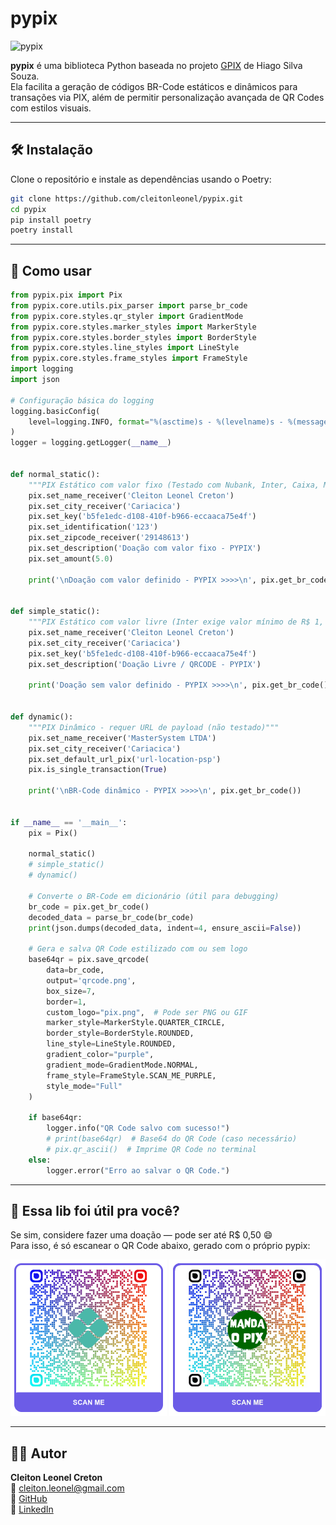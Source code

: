 # pypix

<img src="https://github.com/cleitonleonel/pypix/blob/master/pypix.png?raw=true" alt="pypix" width="450"/>

**pypix** é uma biblioteca Python baseada no projeto [GPIX](https://github.com/hiagodotme/gpix.git) de Hiago Silva Souza.  
Ela facilita a geração de códigos BR-Code estáticos e dinâmicos para transações via PIX, além de permitir personalização avançada de QR Codes com estilos visuais.

---

## 🛠️ Instalação

Clone o repositório e instale as dependências usando o Poetry:

```bash
git clone https://github.com/cleitonleonel/pypix.git
cd pypix
pip install poetry
poetry install
```

---

## 🚀 Como usar

```python
from pypix.pix import Pix
from pypix.core.utils.pix_parser import parse_br_code
from pypix.core.styles.qr_styler import GradientMode
from pypix.core.styles.marker_styles import MarkerStyle
from pypix.core.styles.border_styles import BorderStyle
from pypix.core.styles.line_styles import LineStyle
from pypix.core.styles.frame_styles import FrameStyle
import logging
import json

# Configuração básica do logging
logging.basicConfig(
    level=logging.INFO, format="%(asctime)s - %(levelname)s - %(message)s"
)
logger = logging.getLogger(__name__)


def normal_static():
    """PIX Estático com valor fixo (Testado com Nubank, Inter, Caixa, MercadoPago)"""
    pix.set_name_receiver('Cleiton Leonel Creton')
    pix.set_city_receiver('Cariacica')
    pix.set_key('b5fe1edc-d108-410f-b966-eccaaca75e4f')
    pix.set_identification('123')
    pix.set_zipcode_receiver('29148613')
    pix.set_description('Doação com valor fixo - PYPIX')
    pix.set_amount(5.0)

    print('\nDoação com valor definido - PYPIX >>>>\n', pix.get_br_code())


def simple_static():
    """PIX Estático com valor livre (Inter exige valor mínimo de R$ 1, Nubank/Caixa aceitam qualquer valor)"""
    pix.set_name_receiver('Cleiton Leonel Creton')
    pix.set_city_receiver('Cariacica')
    pix.set_key('b5fe1edc-d108-410f-b966-eccaaca75e4f')
    pix.set_description('Doação Livre / QRCODE - PYPIX')

    print('Doação sem valor definido - PYPIX >>>>\n', pix.get_br_code())


def dynamic():
    """PIX Dinâmico - requer URL de payload (não testado)"""
    pix.set_name_receiver('MasterSystem LTDA')
    pix.set_city_receiver('Cariacica')
    pix.set_default_url_pix('url-location-psp')
    pix.is_single_transaction(True)

    print('\nBR-Code dinâmico - PYPIX >>>>\n', pix.get_br_code())


if __name__ == '__main__':
    pix = Pix()

    normal_static()
    # simple_static()
    # dynamic()

    # Converte o BR-Code em dicionário (útil para debugging)
    br_code = pix.get_br_code()
    decoded_data = parse_br_code(br_code)
    print(json.dumps(decoded_data, indent=4, ensure_ascii=False))

    # Gera e salva QR Code estilizado com ou sem logo
    base64qr = pix.save_qrcode(
        data=br_code,
        output='qrcode.png',
        box_size=7,
        border=1,
        custom_logo="pix.png",  # Pode ser PNG ou GIF
        marker_style=MarkerStyle.QUARTER_CIRCLE,
        border_style=BorderStyle.ROUNDED,
        line_style=LineStyle.ROUNDED,
        gradient_color="purple",
        gradient_mode=GradientMode.NORMAL,
        frame_style=FrameStyle.SCAN_ME_PURPLE,
        style_mode="Full"
    )

    if base64qr:
        logger.info("QR Code salvo com sucesso!")
        # print(base64qr)  # Base64 do QR Code (caso necessário)
        # pix.qr_ascii()  # Imprime QR Code no terminal
    else:
        logger.error("Erro ao salvar o QR Code.")
```

---

## 🙌 Essa lib foi útil pra você?

Se sim, considere fazer uma doação — pode ser até R$ 0,50 😄  
Para isso, é só escanear o QR Code abaixo, gerado com o próprio pypix:

<img src="https://github.com/cleitonleonel/pypix/blob/master/qrcode.png?raw=true" alt="QRCode Doação" width="250"/>

<img src="https://github.com/cleitonleonel/pypix/blob/master/artistic.gif?raw=true" alt="QRCode Doação" width="250"/>

---

## 👨‍💻 Autor

**Cleiton Leonel Creton**  
📧 cleiton.leonel@gmail.com  
🔗 [GitHub](https://github.com/cleitonleonel)  
🔗 [LinkedIn](https://www.linkedin.com/in/cleiton-leonel-creton-331138167/)